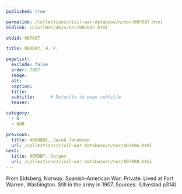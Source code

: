 ```yaml
---
published: true

permalink: /collections/civil-war-database/n/nor/007097.html
oldlink: /CivilWar/db/n/nor/007097.html

oldid: 007097

title: NORDBY, H. P.

pagelist:
  exclude: false
  order: 7097
  image: 
  alt:
  caption:
  title:
  subtitle:      # Defaults to page subtitle
  teaser:

category: 
  - N 
  - NOR

previous:
  title: NORDBOE, Jacob Jacobsen
  url: /collections/civil-war-database/n/nor/007096.html  
next:
  title: NORDBY, Jorgen
  url: /collections/civil-war-database/n/nor/007098.html   
---
```

From Eidsberg, Norway. Spanish-American War: Private. Lived at Fort Warren, Washington. Still in the army in 1907. Sources: (Ulvestad p314)